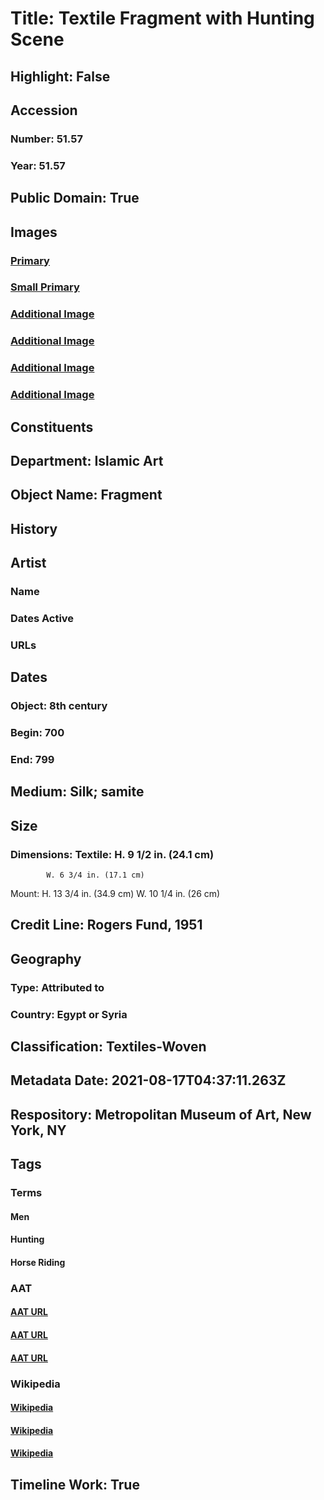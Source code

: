 # Title: Textile Fragment with Hunting Scene
## Highlight: False
## Accession
### Number: 51.57
### Year: 51.57
## Public Domain: True
## Images
### [Primary](https://images.metmuseum.org/CRDImages/is/original/DP242797.jpg)
### [Small Primary](https://images.metmuseum.org/CRDImages/is/web-large/DP242797.jpg)
### [Additional Image](https://images.metmuseum.org/CRDImages/is/original/SC44777.jpg)
### [Additional Image](https://images.metmuseum.org/CRDImages/is/original/149635.jpg)
### [Additional Image](https://images.metmuseum.org/CRDImages/is/original/wb-51.57.JPG)
### [Additional Image](https://images.metmuseum.org/CRDImages/is/original/wb-51.57b.JPG)
## Constituents
## Department: Islamic Art
## Object Name: Fragment
## History
## Artist
### Name
### Dates Active
### URLs
## Dates
### Object: 8th century
### Begin: 700
### End: 799
## Medium: Silk; samite
## Size
### Dimensions: Textile: H. 9 1/2 in. (24.1 cm)
            W. 6 3/4 in. (17.1 cm)
Mount: H. 13 3/4 in. (34.9 cm)
            W. 10 1/4 in. (26 cm)
## Credit Line: Rogers Fund, 1951
## Geography
### Type: Attributed to
### Country: Egypt or Syria
## Classification: Textiles-Woven
## Metadata Date: 2021-08-17T04:37:11.263Z
## Respository: Metropolitan Museum of Art, New York, NY
## Tags
### Terms
#### Men
#### Hunting
#### Horse Riding
### AAT
#### [AAT URL](http://vocab.getty.edu/page/aat/300025928)
#### [AAT URL](http://vocab.getty.edu/page/aat/300239666)
#### [AAT URL](http://vocab.getty.edu/page/aat/300249313)
### Wikipedia
#### [Wikipedia]()
#### [Wikipedia]()
#### [Wikipedia]()
## Timeline Work: True